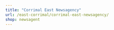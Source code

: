 ```yaml
---
title: "Corrimal East Newsagency"
url: /east-corrimal/corrimal-east-newsagency/
shop: newsagent
---
```

